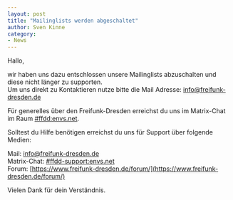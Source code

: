 ```yaml
---
layout: post
title: "Mailinglists werden abgeschaltet"
author: Sven Kinne
category:
- News
---
```


Hallo,

wir haben uns dazu entschlossen unsere Mailinglists abzuschalten und diese nicht länger zu supporten.  
Um uns direkt zu Kontaktieren nutze bitte die Mail Adresse: info@freifunk-dresden.de

Für generelles über den Freifunk-Dresden erreichst du uns im Matrix-Chat im Raum [#ffdd:envs.net](https://matrix.to/#/#ffdd:envs.net).

Solltest du Hilfe benötigen erreichst du uns für Support über folgende Medien:

Mail: info@freifunk-dresden.de  
Matrix-Chat: [#ffdd-support:envs.net](https://matrix.to/#/#ffdd-support:envs.net)  
Forum: [https://www.freifunk-dresden.de/forum/](https://www.freifunk-dresden.de/forum/)

Vielen Dank für dein Verständnis.

